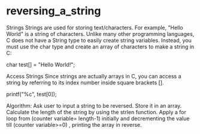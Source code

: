 # reversing_a_string
Strings
Strings are used for storing text/characters. For example, "Hello World" is a string of characters. Unlike many other programming languages, C does not have a String type to easily create string variables. Instead, you must use the char type and create an array of characters to make a string in C:

char test[] = "Hello World!";

Access Strings
Since strings are actually arrays in C, you can access a string by referring to its index number inside square brackets [].

printf("%c", test[0]);

Algorithm:
Ask user to input a string to be reversed.
Store it in an array.
Calculate the length of the string by using the strlen function.
Apply a for loop from (counter variable= length-1) initially and decrementing the value till (counter variable>=0) , printing the array in reverse.
